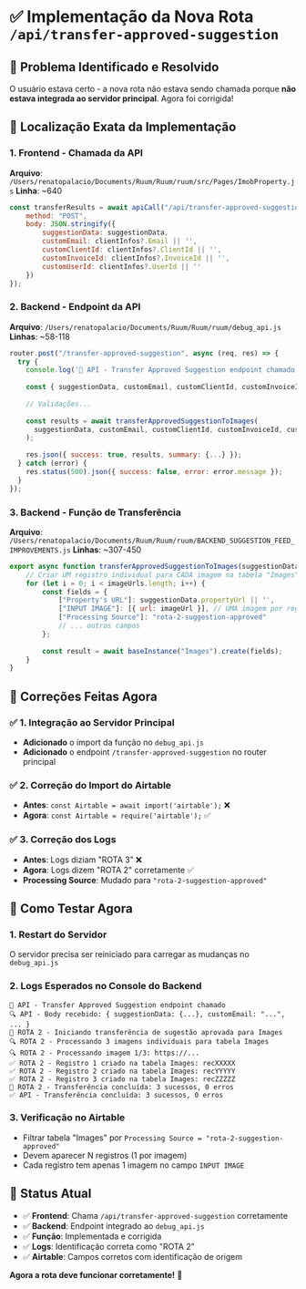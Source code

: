 # ✅ Implementação da Nova Rota `/api/transfer-approved-suggestion`

## 🎯 **Problema Identificado e Resolvido**

O usuário estava certo - a nova rota não estava sendo chamada porque **não estava integrada ao servidor principal**. Agora foi corrigida!

## 📍 **Localização Exata da Implementação**

### 1. **Frontend** - Chamada da API
**Arquivo**: `/Users/renatopalacio/Documents/Ruum/Ruum/ruum/src/Pages/ImobProperty.js`
**Linha**: ~640

```javascript
const transferResults = await apiCall("/api/transfer-approved-suggestion", {
    method: "POST",
    body: JSON.stringify({
        suggestionData: suggestionData,
        customEmail: clientInfos?.Email || '',
        customClientId: clientInfos?.ClientId || '',
        customInvoiceId: clientInfos?.InvoiceId || '',
        customUserId: clientInfos?.UserId || ''
    })
});
```

### 2. **Backend** - Endpoint da API  
**Arquivo**: `/Users/renatopalacio/Documents/Ruum/Ruum/ruum/debug_api.js`
**Linhas**: ~58-118

```javascript
router.post("/transfer-approved-suggestion", async (req, res) => {
  try {
    console.log('🔄 API - Transfer Approved Suggestion endpoint chamado');
    
    const { suggestionData, customEmail, customClientId, customInvoiceId, customUserId } = req.body;
    
    // Validações...
    
    const results = await transferApprovedSuggestionToImages(
      suggestionData, customEmail, customClientId, customInvoiceId, customUserId
    );
    
    res.json({ success: true, results, summary: {...} });
  } catch (error) {
    res.status(500).json({ success: false, error: error.message });
  }
});
```

### 3. **Backend** - Função de Transferência
**Arquivo**: `/Users/renatopalacio/Documents/Ruum/Ruum/ruum/BACKEND_SUGGESTION_FEED_IMPROVEMENTS.js`
**Linhas**: ~307-450

```javascript
export async function transferApprovedSuggestionToImages(suggestionData, customEmail, customClientId, customInvoiceId, customUserId) {
    // Criar UM registro individual para CADA imagem na tabela "Images"
    for (let i = 0; i < imageUrls.length; i++) {
        const fields = {
            ["Property's URL"]: suggestionData.propertyUrl || '',
            ["INPUT IMAGE"]: [{ url: imageUrl }], // UMA imagem por registro
            ["Processing Source"]: "rota-2-suggestion-approved"
            // ... outros campos
        };
        
        const result = await baseInstance("Images").create(fields);
    }
}
```

## 🔧 **Correções Feitas Agora**

### ✅ **1. Integração ao Servidor Principal**
- **Adicionado** o import da função no `debug_api.js`
- **Adicionado** o endpoint `/transfer-approved-suggestion` no router principal

### ✅ **2. Correção do Import do Airtable**
- **Antes**: `const Airtable = await import('airtable');` ❌
- **Agora**: `const Airtable = require('airtable');` ✅

### ✅ **3. Correção dos Logs**
- **Antes**: Logs diziam "ROTA 3" ❌
- **Agora**: Logs dizem "ROTA 2" corretamente ✅
- **Processing Source**: Mudado para `"rota-2-suggestion-approved"`

## 🧪 **Como Testar Agora**

### 1. **Restart do Servidor**
O servidor precisa ser reiniciado para carregar as mudanças no `debug_api.js`

### 2. **Logs Esperados no Console do Backend**
```
🔄 API - Transfer Approved Suggestion endpoint chamado
🔍 API - Body recebido: { suggestionData: {...}, customEmail: "...", ... }
🔄 ROTA 2 - Iniciando transferência de sugestão aprovada para Images
🔍 ROTA 2 - Processando 3 imagens individuais para tabela Images
🔍 ROTA 2 - Processando imagem 1/3: https://...
✅ ROTA 2 - Registro 1 criado na tabela Images: recXXXXX
✅ ROTA 2 - Registro 2 criado na tabela Images: recYYYYY
✅ ROTA 2 - Registro 3 criado na tabela Images: recZZZZZ
🎯 ROTA 2 - Transferência concluída: 3 sucessos, 0 erros
✅ API - Transferência concluída: 3 sucessos, 0 erros
```

### 3. **Verificação no Airtable**
- Filtrar tabela "Images" por `Processing Source = "rota-2-suggestion-approved"`
- Devem aparecer N registros (1 por imagem)
- Cada registro tem apenas 1 imagem no campo `INPUT IMAGE`

## 🚀 **Status Atual**

- ✅ **Frontend**: Chama `/api/transfer-approved-suggestion` corretamente
- ✅ **Backend**: Endpoint integrado ao `debug_api.js`
- ✅ **Função**: Implementada e corrigida
- ✅ **Logs**: Identificação correta como "ROTA 2"
- ✅ **Airtable**: Campos corretos com identificação de origem

**Agora a rota deve funcionar corretamente!** 🎉
